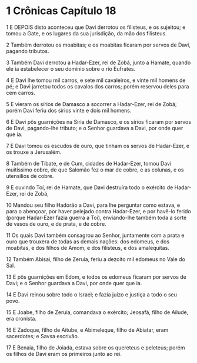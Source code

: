 # 1 Crônicas Capítulo 18

1	E DEPOIS disto aconteceu que Davi derrotou os filisteus, e os sujeitou; e tomou a Gate, e os lugares da sua jurisdição, da mão dos filisteus.

2	Também derrotou os moabitas; e os moabitas ficaram por servos de Davi, pagando tributos.

3	Também Davi derrotou a Hadar-Ezer, rei de Zobá, junto a Hamate, quando ele ia estabelecer o seu domínio sobre o rio Eufrates.

4	E Davi lhe tomou mil carros, e sete mil cavaleiros, e vinte mil homens de pé; e Davi jarretou todos os cavalos dos carros; porém reservou deles para cem carros.

5	E vieram os sírios de Damasco a socorrer a Hadar-Ezer, rei de Zobá; porém Davi feriu dos sírios vinte e dois mil homens.

6	E Davi pôs guarnições na Síria de Damasco, e os sírios ficaram por servos de Davi, pagando-lhe tributo; e o Senhor guardava a Davi, por onde quer que ia.

7	E Davi tomou os escudos de ouro, que tinham os servos de Hadar-Ezer, e os trouxe a Jerusalém.

8	Também de Tibate, e de Cum, cidades de Hadar-Ezer, tomou Davi muitíssimo cobre, de que Salomão fez o mar de cobre, e as colunas, e os utensílios de cobre.

9	E ouvindo Toí, rei de Hamate, que Davi destruíra todo o exército de Hadar-Ezer, rei de Zobá,

10	Mandou seu filho Hadorão a Davi, para lhe perguntar como estava, e para o abençoar, por haver pelejado contra Hadar-Ezer, e por havê-lo ferido (porque Hadar-Ezer fazia guerra a Toí), enviando-lhe também toda a sorte de vasos de ouro, e de prata, e de cobre.

11	Os quais Davi também consagrou ao Senhor, juntamente com a prata e ouro que trouxera de todas as demais nações: dos edomeus, e dos moabitas, e dos filhos de Amom, e dos filisteus, e dos amalequitas.

12	Também Abisai, filho de Zeruia, feriu a dezoito mil edomeus no Vale do Sal.

13	E pôs guarnições em Edom, e todos os edomeus ficaram por servos de Davi; e o Senhor guardava a Davi, por onde quer que ia.

14	E Davi reinou sobre todo o Israel; e fazia juízo e justiça a todo o seu povo.

15	E Joabe, filho de Zeruia, comandava o exército; Jeosafá, filho de Ailude, era cronista.

16	E Zadoque, filho de Aitube, e Abimeleque, filho de Abiatar, eram sacerdotes; e Savsa escrivão.

17	E Benaia, filho de Joiada, estava sobre os quereteus e peleteus; porém os filhos de Davi eram os primeiros junto ao rei.


